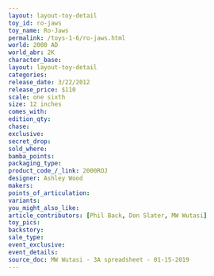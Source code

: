 ```yaml
---
layout: layout-toy-detail 
toy_id: ro-jaws
toy_name: Ro-Jaws
permalink: /toys-1-6/ro-jaws.html
world: 2000 AD
world_abr: 2K
character_base: 
layout: layout-toy-detail
categories: 
release_date: 3/22/2012
release_price: $110 
scale: one sixth
size: 12 inches
comes_with: 
edition_qty: 
chase: 
exclusive: 
secret_drop: 
sold_where: 
bamba_points: 
packaging_type: 
product_code_/_link: 2000ROJ
designer: Ashley Wood
makers: 
points_of_articulation: 
variants: 
you_might_also_like: 
article_contributors: [Phil Back, Don Slater, MW Wutasi]
toy_pics: 
backstory: 
sale_type: 
event_exclusive: 
event_details: 
source_doc: MW Wutasi - 3A spreadsheet - 01-15-2019
---
```

